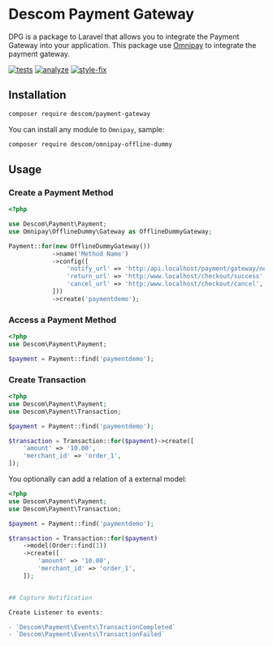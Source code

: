 # Descom Payment Gateway

DPG is a package to Laravel that allows you to integrate the Payment Gateway into your application.
This package use [Omnipay](https://github.com/thephpleague/omnipay) to integrate the payment gateway.

[![tests](https://github.com/descom-es/payment-gateway/actions/workflows/tests.yml/badge.svg)](https://github.com/descom-es/payment-gateway/actions/workflows/tests.yml)
[![analyze](https://github.com/descom-es/payment-gateway/actions/workflows/analyse.yml/badge.svg)](https://github.com/descom-es/payment-gateway/actions/workflows/analyse.yml)
[![style-fix](https://github.com/descom-es/payment-gateway/actions/workflows/style-fix.yml/badge.svg)](https://github.com/descom-es/payment-gateway/actions/workflows/style-fix.yml)

## Installation

```sh
composer require descom/payment-gateway
```

You can install any module to `Omnipay`, sample:

```sh
composer require descom/omnipay-offline-dummy
```

## Usage

### Create a Payment Method

```php
<?php

use Descom\Payment\Payment;
use Omnipay\OfflineDummy\Gateway as OfflineDummyGateway;

Payment::for(new OfflineDummyGateway())
            ->name('Method Name')
            ->config([
                'notify_url' => 'http:/api.localhost/payment/gateway/notify',
                'return_url' => 'http:/www.localhost/checkout/success',
                'cancel_url' => 'http:/www.localhost/checkout/cancel',
            ]))
            ->create('paymentdemo');
```

### Access a Payment Method

```php
<?php
use Descom\Payment\Payment;

$payment = Payment::find('paymentdemo');
```

### Create Transaction

```php
<?php
use Descom\Payment\Payment;
use Descom\Payment\Transaction;

$payment = Payment::find('paymentdemo');

$transaction = Transaction::for($payment)->create([
    'amount' => '10.00',
    'merchant_id' => 'order_1',
]);
```

You optionally can add a relation of a external model:

```php
<?php
use Descom\Payment\Payment;
use Descom\Payment\Transaction;

$payment = Payment::find('paymentdemo');

$transaction = Transaction::for($payment)
    ->model(Order::find(1))
    ->create([
        'amount' => '10.00',
        'merchant_id' => 'order_1',
    ]);
```

```php

## Capture Notification

Create Listener to events:

- `Descom\Payment\Events\TransactionCompleted`
- `Descom\Payment\Events\TransactionFailed`

